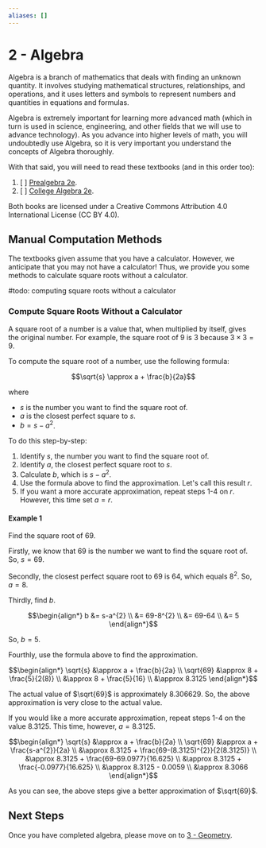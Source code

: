 ```yaml
---
aliases: []
---
```



# 2 - Algebra
Algebra is a branch of mathematics that deals with finding an unknown quantity. It involves studying mathematical structures, relationships, and operations, and it uses letters and symbols to represent numbers and quantities in equations and formulas.

Algebra is extremely important for learning more advanced math (which in turn is used in science, engineering, and other fields that we will use to advance technology). As you advance into higher levels of math, you will undoubtedly use Algebra, so it is very important you understand the concepts of Algebra thoroughly.

With that said, you will need to read these textbooks (and in this order too):

1. [ ] [Prealgebra 2e](../../Media/Mathematics/Prealgebra%202e.pdf).
2. [ ] [College Algebra 2e](../../Media/Mathematics/College%20Algebra%202e.pdf).

Both books are licensed under a Creative Commons Attribution 4.0 International License (CC BY 4.0).

## Manual Computation Methods
The textbooks given assume that you have a calculator. However, we anticipate that you may not have a calculator! Thus, we provide you some methods to calculate square roots without a calculator.

#todo: computing square roots without a calculator

### Compute Square Roots Without a Calculator

A square root of a number is a value that, when multiplied by itself, gives the original number. For example, the square root of 9 is 3 because $3 \times 3 = 9$.

To compute the square root of a number, use the following formula:

$$\sqrt{s} \approx a + \frac{b}{2a}$$

where
- $s$ is the number you want to find the square root of.
- $a$ is the closest perfect square to $s$.
- $b=s-a^2$.

To do this step-by-step:
1. Identify $s$, the number you want to find the square root of.
2. Identify $a$, the closest perfect square root to $s$.
3. Calculate $b$, which is $s-a^2$.
4. Use the formula above to find the approximation. Let's call this result $r$.
5. If you want a more accurate approximation, repeat steps 1-4 on $r$. However, this time set $a=r$.

#### Example 1
Find the square root of $69$.

Firstly, we know that $69$ is the number we want to find the square root of. So, $s=69$.

Secondly, the closest perfect square root to $69$ is $64$, which equals $8^2$. So, $a=8$.

Thirdly, find $b$.

$$\begin{align*}
b &= s-a^{2} \\
&= 69-8^{2} \\
&= 69-64 \\
&= 5
\end{align*}$$

So, $b=5$.

Fourthly, use the formula above to find the approximation.

$$\begin{align*}
\sqrt{s} &\approx a + \frac{b}{2a} \\
\sqrt{69} &\approx 8 + \frac{5}{2(8)} \\
&\approx 8 + \frac{5}{16} \\
&\approx 8.3125
\end{align*}$$

The actual value of $\sqrt{69}$ is approximately $8.306629$. So, the above approximation is very close to the actual value.

If you would like a more accurate approximation, repeat steps 1-4 on the value $8.3125$. This time, however, $a=8.3125$.

$$\begin{align*}
\sqrt{s} &\approx a + \frac{b}{2a} \\
\sqrt{69} &\approx a + \frac{s-a^{2}}{2a} \\
&\approx 8.3125 + \frac{69-(8.3125)^{2}}{2(8.3125)} \\
&\approx 8.3125 + \frac{69-69.0977}{16.625} \\
&\approx 8.3125 + \frac{-0.0977}{16.625} \\
&\approx 8.3125 - 0.0059 \\
&\approx 8.3066
\end{align*}$$

As you can see, the above steps give a better approximation of $\sqrt{69}$.

## Next Steps
Once you have completed algebra, please move on to [3 - Geometry](3%20-%20Geometry.md).